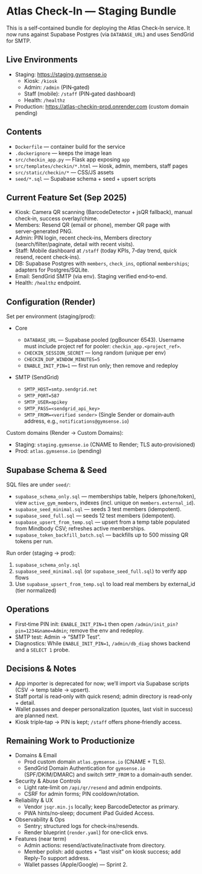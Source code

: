 # Atlas Check‑In — Staging Bundle

This is a self‑contained bundle for deploying the Atlas Check‑In service. It now runs against Supabase Postgres (via `DATABASE_URL`) and uses SendGrid for SMTP.

## Live Environments
- Staging: https://staging.gymsense.io
  - Kiosk: `/kiosk`
  - Admin: `/admin` (PIN‑gated)
  - Staff (mobile): `/staff` (PIN‑gated dashboard)
  - Health: `/healthz`
- Production: https://atlas-checkin-prod.onrender.com (custom domain pending)

## Contents
- `Dockerfile` — container build for the service
- `.dockerignore` — keeps the image lean
- `src/checkin_app.py` — Flask app exposing `app`
- `src/templates/checkin/*.html` — kiosk, admin, members, staff pages
- `src/static/checkin/*` — CSS/JS assets
- `seed/*.sql` — Supabase schema + seed + upsert scripts

## Current Feature Set (Sep 2025)
- Kiosk: Camera QR scanning (BarcodeDetector + jsQR fallback), manual check‑in, success overlay/chime.
- Members: Resend QR (email or phone), member QR page with server‑generated PNG.
- Admin: PIN login, recent check‑ins, Members directory (search/filter/paginate, detail with recent visits).
- Staff: Mobile dashboard at `/staff` (today KPIs, 7‑day trend, quick resend, recent check‑ins).
- DB: Supabase Postgres with `members`, `check_ins`, optional `memberships`; adapters for Postgres/SQLite.
- Email: SendGrid SMTP (via env). Staging verified end‑to‑end.
- Health: `/healthz` endpoint.

## Configuration (Render)
Set per environment (staging/prod):

- Core
  - `DATABASE_URL` — Supabase pooled (pgBouncer 6543). Username must include project ref for pooler: `checkin_app.<project_ref>`.
  - `CHECKIN_SESSION_SECRET` — long random (unique per env)
  - `CHECKIN_DUP_WINDOW_MINUTES=5`
  - `ENABLE_INIT_PIN=1` — first run only; then remove and redeploy

- SMTP (SendGrid)
  - `SMTP_HOST=smtp.sendgrid.net`
  - `SMTP_PORT=587`
  - `SMTP_USER=apikey`
  - `SMTP_PASS=<sendgrid_api_key>`
  - `SMTP_FROM=<verified sender>` (Single Sender or domain‑auth address, e.g., `notifications@gymsense.io`)

Custom domains (Render → Custom Domains):
- Staging: `staging.gymsense.io` (CNAME to Render; TLS auto‑provisioned)
- Prod: `atlas.gymsense.io` (pending)

## Supabase Schema & Seed
SQL files are under `seed/`:
- `supabase_schema_only.sql` — memberships table, helpers (phone/token), view `active_gym_members`, indexes (incl. unique on `members.external_id`).
- `supabase_seed_minimal.sql` — seeds 3 test members (idempotent).
- `supabase_seed_full.sql` — seeds 12 test members (idempotent).
- `supabase_upsert_from_temp.sql` — upsert from a temp table populated from Mindbody CSV; refreshes active memberships.
- `supabase_token_backfill_batch.sql` — backfills up to 500 missing QR tokens per run.

Run order (staging → prod):
1) `supabase_schema_only.sql`
2) `supabase_seed_minimal.sql` (or `supabase_seed_full.sql`) to verify app flows
3) Use `supabase_upsert_from_temp.sql` to load real members by external_id (tier normalized)

## Operations
- First‑time PIN init: `ENABLE_INIT_PIN=1` then open `/admin/init_pin?pin=1234&name=Admin`; remove the env and redeploy.
- SMTP test: Admin → “SMTP Test”.
- Diagnostics: While `ENABLE_INIT_PIN=1`, `/admin/db_diag` shows backend and a `SELECT 1` probe.

## Decisions & Notes
- App importer is deprecated for now; we’ll import via Supabase scripts (CSV → temp table → upsert).
- Staff portal is read‑only with quick resend; admin directory is read‑only + detail.
- Wallet passes and deeper personalization (quotes, last visit in success) are planned next.
- Kiosk triple‑tap → PIN is kept; `/staff` offers phone‑friendly access.

## Remaining Work to Productionize
- Domains & Email
  - Prod custom domain `atlas.gymsense.io` (CNAME + TLS).
  - SendGrid Domain Authentication for `gymsense.io` (SPF/DKIM/DMARC) and switch `SMTP_FROM` to a domain‑auth sender.
- Security & Abuse Controls
  - Light rate‑limit on `/api/qr/resend` and admin endpoints.
  - CSRF for admin forms; PIN cooldown/rotation.
- Reliability & UX
  - Vendor `jsqr.min.js` locally; keep BarcodeDetector as primary.
  - PWA hints/no‑sleep; document iPad Guided Access.
- Observability & Ops
  - Sentry; structured logs for check‑ins/resends.
  - Render blueprint (`render.yaml`) for one‑click envs.
- Features (near term)
  - Admin actions: resend/activate/inactivate from directory.
  - Member polish: add quotes + “last visit” on kiosk success; add Reply‑To support address.
  - Wallet passes (Apple/Google) — Sprint 2.
